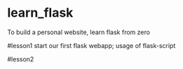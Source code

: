 # learn_flask
To build a personal website, learn flask from zero

#lesson1
start our first flask webapp;
usage of flask-script

#lesson2
